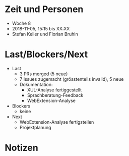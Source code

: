 # Zeit und Personen

- Woche 8
- 2018-11-05, 15:15 bis XX:XX
- Stefan Keller und Florian Bruhin

# Last/Blockers/Next

- Last
  - 3 PRs merged (5 neue)
  - 7 Issues zugemacht (grösstenteils invalid), 5 neue
  - Dokumentation:
    - XUL-Analyse fertiggestellt
    - Sprachberatung-Feedback
    - WebExtension-Analyse
- Blockers
  - keine
- Next
  - WebExtension-Analyse fertigstellen
  - Projektplanung

# Notizen
